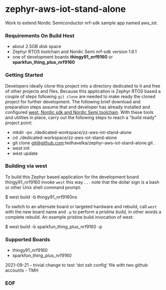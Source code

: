 # zephyr-aws-iot-stand-alone
Work to extend Nordic Semiconductor nrf-sdk sample app named aws_iot.


### Requirements On Build Host ###
*  about 2.5GB disk space
*  Zephyr RTOS toolchain and Nordic Semi nrf-sdk version 1.6.1
*  one of development boards **thingy91_nrf9160** or **sparkfun_thing_plus_nrf9160**


### Getting Started ###

Developers ideally clone this project into a directory dedicated to it and free of other projects and files.  Because this application is Zephyr RTOS based a couple of steps following `git clone` are needed to make ready the cloned project for further development.  The following brief download and preparation steps assume that end developer has already installed and configured [west, Nordic sdk and Nordic Semi toolchain](https://developer.nordicsemi.com/nRF_Connect_SDK/doc/latest/nrf/gs_installing.html).  With these tools and utilities in place, carry out the following steps to reach a "build ready" project point:

+  mkdir -pv ./dedicated-workspace/zz-aws-iot-stand-alone
+  cd ./dedicated-workspace/zz-aws-iot-stand-alone
+  git clone git@github.com:tedhavelka/zephyr-aws-iot-stand-alone.git .
+  west init
+  west update


### Building via west ###

To build this Zephyr based application for the development board thingy91_nrf9160 invoke `west` this way . . . note that the dollar sign is a bash or other Unix shell command prompt:

$ west build -b thingy91_nrf9160ns

To switch to an alternate board or targeted hardware and rebuild, call `west` with the new board name and `-p` to perform a *pristine build*, in other words a complete rebuild.  An example pristine build invocation of west:

$ west build -b sparkfun_thing_plus_nrf9160 -p


### Supported Boards ###

*  thingy91_nrf9160
*  sparkfun_thing_plus_nrf9160


2021-09-21 - trivial change to test 'dot ssh config' file with two github accounts - TMH


### EOF ###
